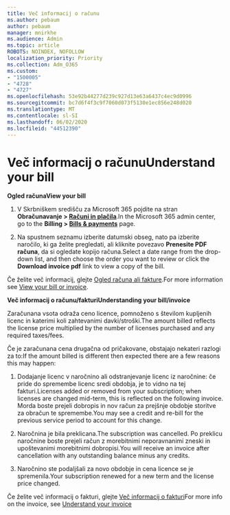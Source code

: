 ```yaml
---
title: Več informacij o računu
ms.author: pebaum
author: pebaum
manager: mnirkhe
ms.audience: Admin
ms.topic: article
ROBOTS: NOINDEX, NOFOLLOW
localization_priority: Priority
ms.collection: Adm_O365
ms.custom:
- "1500005"
- "4728"
- "4727"
ms.openlocfilehash: 53e92b44277d239c927d13e63a6437c4ec9d0996
ms.sourcegitcommit: bc7d6f4f3c9f7060d073f5130e1ec856e248d020
ms.translationtype: MT
ms.contentlocale: sl-SI
ms.lasthandoff: 06/02/2020
ms.locfileid: "44512390"
---
```

# <a name="understand-your-bill"></a><span data-ttu-id="de37c-102">Več informacij o računu</span><span class="sxs-lookup"><span data-stu-id="de37c-102">Understand your bill</span></span>

<span data-ttu-id="de37c-103">**Ogled računa**</span><span class="sxs-lookup"><span data-stu-id="de37c-103">**View your bill**</span></span>

1. <span data-ttu-id="de37c-104">V Skrbniškem središču za Microsoft 365 pojdite na stran **Obračunavanje > [Računi in plačila](https://go.microsoft.com/fwlink/p/?linkid=848039)**.</span><span class="sxs-lookup"><span data-stu-id="de37c-104">In the Microsoft 365 admin center, go to the **Billing > [Bills & payments](https://go.microsoft.com/fwlink/p/?linkid=848039)** page.</span></span>

2. <span data-ttu-id="de37c-105">Na spustnem seznamu izberite datumski obseg, nato pa izberite naročilo, ki ga želite pregledati, ali kliknite povezavo **Prenesite PDF računa**, da si ogledate kopijo računa.</span><span class="sxs-lookup"><span data-stu-id="de37c-105">Select a date range from the drop-down list, and then choose the order you want to review or click the **Download invoice pdf** link to view a copy of the bill.</span></span>

<span data-ttu-id="de37c-106">Če želite več informacij, glejte [Ogled računa ali fakture](https://docs.microsoft.com/microsoft-365/commerce/billing-and-payments/view-your-bill-or-invoice).</span><span class="sxs-lookup"><span data-stu-id="de37c-106">For more information see [View your bill or invoice](https://docs.microsoft.com/microsoft-365/commerce/billing-and-payments/view-your-bill-or-invoice).</span></span>

<span data-ttu-id="de37c-107">**Več informacij o računu/fakturi**</span><span class="sxs-lookup"><span data-stu-id="de37c-107">**Understanding your bill/invoice**</span></span>

<span data-ttu-id="de37c-108">Zaračunana vsota odraža ceno licence, pomnoženo s številom kupljenih licenc in katerimi koli zahtevanimi davki/stroški.</span><span class="sxs-lookup"><span data-stu-id="de37c-108">The amount billed reflects the license price multiplied by the number of licenses purchased and any required taxes/fees.</span></span>

<span data-ttu-id="de37c-109">Če je zaračunana cena drugačna od pričakovane, obstajajo nekateri razlogi za to:</span><span class="sxs-lookup"><span data-stu-id="de37c-109">If the amount billed is different then expected there are a few reasons this may happen:</span></span>

1. <span data-ttu-id="de37c-110">Dodajanje licenc v naročnino ali odstranjevanje licenc iz naročnine: če pride do spremembe licenc sredi obdobja, je to vidno na tej fakturi.</span><span class="sxs-lookup"><span data-stu-id="de37c-110">Licenses added or removed from your subscription; when licenses are changed mid-term, this is reflected on the following invoice.</span></span>  <span data-ttu-id="de37c-111">Morda boste prejeli dobropis in nov račun za prejšnje obdobje storitve za obračun te spremembe.</span><span class="sxs-lookup"><span data-stu-id="de37c-111">You may see a credit and re-bill for the previous service period to account for this change.</span></span>

2. <span data-ttu-id="de37c-112">Naročnina je bila preklicana.</span><span class="sxs-lookup"><span data-stu-id="de37c-112">The subscription was cancelled.</span></span>  <span data-ttu-id="de37c-113">Po preklicu naročnine boste prejeli račun z morebitnimi neporavnanimi zneski in upoštevanimi morebitnimi dobropisi.</span><span class="sxs-lookup"><span data-stu-id="de37c-113">You will receive an invoice after cancellation with any outstanding balance minus any credits.</span></span>

3. <span data-ttu-id="de37c-114">Naročnino ste podaljšali za novo obdobje in cena licence se je spremenila.</span><span class="sxs-lookup"><span data-stu-id="de37c-114">Your subscription renewed for a new term and the license price changed.</span></span>  

<span data-ttu-id="de37c-115">Če želite več informacij o fakturi, glejte [Več informacij o fakturi](https://support.office.com/article/Understand-your-invoice-for-Office-365-for-business-0724b428-fb59-4962-8c37-6674166d7507)</span><span class="sxs-lookup"><span data-stu-id="de37c-115">For more info on the invoice, see [Understand your invoice](https://support.office.com/article/Understand-your-invoice-for-Office-365-for-business-0724b428-fb59-4962-8c37-6674166d7507)</span></span>
